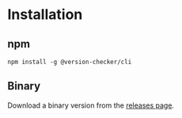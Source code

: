 # Installation

## npm

```shell
npm install -g @version-checker/cli
```

## Binary

Download a binary version from the [releases page](https://github.com/axelrindle/version-checker/releases).
